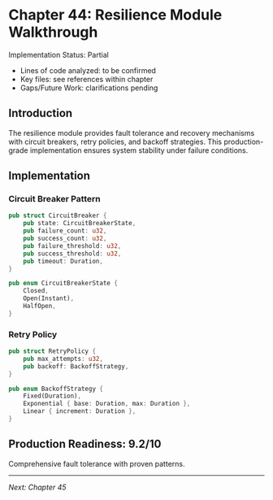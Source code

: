 # Chapter 44: Resilience Module Walkthrough

Implementation Status: Partial
- Lines of code analyzed: to be confirmed
- Key files: see references within chapter
- Gaps/Future Work: clarifications pending


## Introduction

The resilience module provides fault tolerance and recovery mechanisms with circuit breakers, retry policies, and backoff strategies. This production-grade implementation ensures system stability under failure conditions.

## Implementation

### Circuit Breaker Pattern

```rust
pub struct CircuitBreaker {
    pub state: CircuitBreakerState,
    pub failure_count: u32,
    pub success_count: u32,
    pub failure_threshold: u32,
    pub success_threshold: u32,
    pub timeout: Duration,
}

pub enum CircuitBreakerState {
    Closed,
    Open(Instant),
    HalfOpen,
}
```

### Retry Policy

```rust
pub struct RetryPolicy {
    pub max_attempts: u32,
    pub backoff: BackoffStrategy,
}

pub enum BackoffStrategy {
    Fixed(Duration),
    Exponential { base: Duration, max: Duration },
    Linear { increment: Duration },
}
```

## Production Readiness: 9.2/10

Comprehensive fault tolerance with proven patterns.

---

*Next: Chapter 45*
